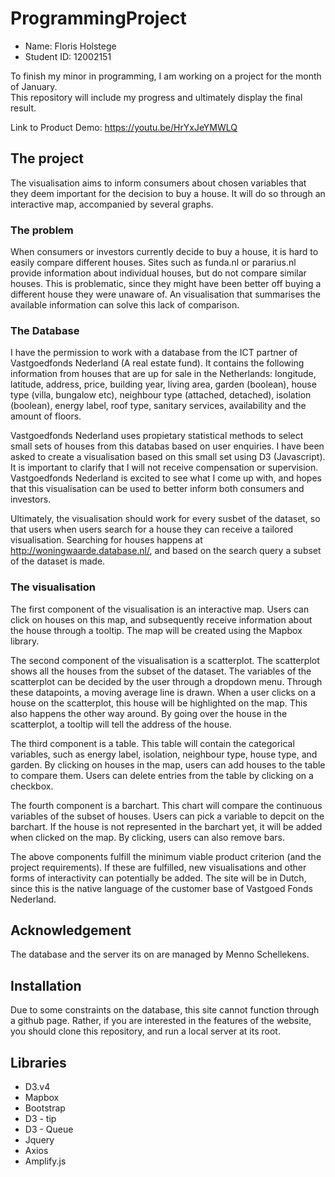 # ProgrammingProject

* Name: Floris Holstege
* Student ID: 12002151

To finish my minor in programming, I am working on a project for the month of January.  
This repository will include my progress and ultimately display the final result. 

Link to Product Demo: https://youtu.be/HrYxJeYMWLQ

## The project 

The visualisation aims to inform consumers about chosen variables that they deem important for the decision to buy a house. It will do so through an interactive map, accompanied by several graphs. 

### The problem 

When consumers or investors currently decide to buy a house, it is hard to easily compare different houses. Sites such as funda.nl or pararius.nl provide information about individual houses, but do not compare similar houses. This is problematic, since they might have been better off buying a different house they were unaware of. An visualisation that summarises the available information can solve this lack of comparison. 

### The Database 

I have the permission to work with a database from the ICT partner of Vastgoedfonds Nederland (A real estate fund). It contains the following information from houses that are up for sale in the Netherlands: longitude, latitude, address, price, building year, living area, garden (boolean), house type (villa, bungalow etc), neighbour type (attached, detached), isolation (boolean), energy label, roof type, sanitary services, availability and the amount of floors. 

Vastgoedfonds Nederland uses propietary statistical methods to select small sets of houses from this databas based on user enquiries. I have been asked to create a visualisation based on this small set using D3 (Javascript). It is important to clarify that I will not receive compensation or supervision. Vastgoedfonds Nederland is excited to see what I come up with, and hopes that this visualisation can be used to better inform both consumers and investors.

Ultimately, the visualisation should work for every susbet of the dataset, so that users when users search for a house they can receive a tailored visualisation. Searching for houses happens at http://woningwaarde.database.nl/, and based on the search query a subset of the dataset is made. 

### The visualisation 

The first component of the visualisation is an interactive map. Users can click on houses on this map, and subsequently receive information about the house through a tooltip. The map will be created using the Mapbox library. 

The second component of the visualisation is a scatterplot. The scatterplot shows all the houses from the subset of the dataset. The variables of the scatterplot can be decided by the user through a dropdown menu. Through these datapoints, a moving average line is drawn. When a user clicks on a house on the scatterplot, this house will be highlighted on the map. This also happens the other way around. By going over the house in the scatterplot, a tooltip will tell the address of the house. 

The third component is a table. This table will contain the categorical variables, such as energy label, isolation, neighbour type, house type, and garden. By clicking on houses in the map, users can add houses to the table to compare them. Users can delete entries from the table by clicking on a checkbox. 

The fourth component is a barchart. This chart will compare the continuous variables of the subset of houses. Users can pick a variable to depcit on the barchart. If the house is not represented in the barchart yet, it will be added when clicked on the map. By clicking, users can also remove bars. 

The above components fulfill the minimum viable product criterion (and the project requirements). If these are fulfilled, new visualisations and other forms of interactivity can potentially be added. The site will be in Dutch, since this is the native language of the customer base of Vastgoed Fonds Nederland. 

## Acknowledgement

The database and the server its on are managed by Menno Schellekens. 

## Installation 

Due to some constraints on the database, this site cannot function through a github page. Rather, if you are interested in the features of the website, you should clone this repository, and run a local server at its root. 

## Libraries 

* D3.v4 
* Mapbox 
* Bootstrap
* D3 - tip  
* D3 - Queue 
* Jquery 
* Axios 
* Amplify.js 


















